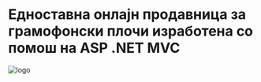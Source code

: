 # Едноставна онлајн продавница за грамофонски плочи изработена со помош на ASP .NET MVC
![logo](https://user-images.githubusercontent.com/58647649/154161864-125de816-4553-43cf-a7f3-2c1d00b61095.png)

